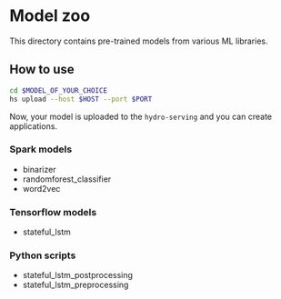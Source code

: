 # Model zoo

This directory contains pre-trained models from various ML libraries.

## How to use

```bash
cd $MODEL_OF_YOUR_CHOICE
hs upload --host $HOST --port $PORT
```

Now, your model is uploaded to the `hydro-serving` and you can create applications.

### Spark models

* binarizer 
* randomforest_classifier
* word2vec

### Tensorflow models

* stateful_lstm

### Python scripts

* stateful_lstm_postprocessing
* stateful_lstm_preprocessing	
